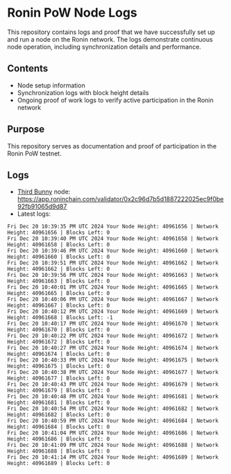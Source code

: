 # Ronin PoW Node Logs

This repository contains logs and proof that we have successfully set up and run a node on the Ronin network. The logs demonstrate continuous node operation, including synchronization details and performance.

## Contents

- Node setup information
- Synchronization logs with block height details
- Ongoing proof of work logs to verify active participation in the Ronin network

## Purpose

This repository serves as documentation and proof of participation in the Ronin PoW testnet.

## Logs

- [Third Bunny](https://thirdbunny.xyz/) node: https://app.roninchain.com/validator/0x2c96d7b5d1887222025ec9f0be92fb91065d9d87
- Latest logs:
```
Fri Dec 20 10:39:35 PM UTC 2024 Your Node Height: 40961656 | Network Height: 40961656 | Blocks Left: 0
Fri Dec 20 10:39:40 PM UTC 2024 Your Node Height: 40961658 | Network Height: 40961658 | Blocks Left: 0
Fri Dec 20 10:39:46 PM UTC 2024 Your Node Height: 40961660 | Network Height: 40961660 | Blocks Left: 0
Fri Dec 20 10:39:51 PM UTC 2024 Your Node Height: 40961662 | Network Height: 40961662 | Blocks Left: 0
Fri Dec 20 10:39:56 PM UTC 2024 Your Node Height: 40961663 | Network Height: 40961663 | Blocks Left: 0
Fri Dec 20 10:40:01 PM UTC 2024 Your Node Height: 40961665 | Network Height: 40961665 | Blocks Left: 0
Fri Dec 20 10:40:06 PM UTC 2024 Your Node Height: 40961667 | Network Height: 40961667 | Blocks Left: 0
Fri Dec 20 10:40:12 PM UTC 2024 Your Node Height: 40961669 | Network Height: 40961668 | Blocks Left: -1
Fri Dec 20 10:40:17 PM UTC 2024 Your Node Height: 40961670 | Network Height: 40961670 | Blocks Left: 0
Fri Dec 20 10:40:22 PM UTC 2024 Your Node Height: 40961672 | Network Height: 40961672 | Blocks Left: 0
Fri Dec 20 10:40:27 PM UTC 2024 Your Node Height: 40961674 | Network Height: 40961674 | Blocks Left: 0
Fri Dec 20 10:40:33 PM UTC 2024 Your Node Height: 40961675 | Network Height: 40961675 | Blocks Left: 0
Fri Dec 20 10:40:38 PM UTC 2024 Your Node Height: 40961677 | Network Height: 40961677 | Blocks Left: 0
Fri Dec 20 10:40:43 PM UTC 2024 Your Node Height: 40961679 | Network Height: 40961679 | Blocks Left: 0
Fri Dec 20 10:40:48 PM UTC 2024 Your Node Height: 40961681 | Network Height: 40961681 | Blocks Left: 0
Fri Dec 20 10:40:54 PM UTC 2024 Your Node Height: 40961682 | Network Height: 40961682 | Blocks Left: 0
Fri Dec 20 10:40:59 PM UTC 2024 Your Node Height: 40961684 | Network Height: 40961684 | Blocks Left: 0
Fri Dec 20 10:41:04 PM UTC 2024 Your Node Height: 40961686 | Network Height: 40961686 | Blocks Left: 0
Fri Dec 20 10:41:09 PM UTC 2024 Your Node Height: 40961688 | Network Height: 40961688 | Blocks Left: 0
Fri Dec 20 10:41:14 PM UTC 2024 Your Node Height: 40961689 | Network Height: 40961689 | Blocks Left: 0
```
